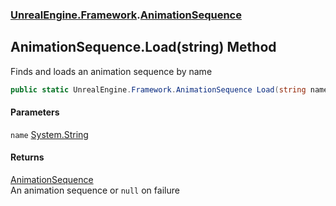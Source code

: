 ### [UnrealEngine.Framework](./UnrealEngine-Framework.md 'UnrealEngine.Framework').[AnimationSequence](./UnrealEngine-Framework-AnimationSequence.md 'UnrealEngine.Framework.AnimationSequence')
## AnimationSequence.Load(string) Method
Finds and loads an animation sequence by name  
```csharp
public static UnrealEngine.Framework.AnimationSequence Load(string name);
```
#### Parameters
<a name='UnrealEngine-Framework-AnimationSequence-Load(string)-name'></a>
`name` [System.String](https://docs.microsoft.com/en-us/dotnet/api/System.String 'System.String')  
  
#### Returns
[AnimationSequence](./UnrealEngine-Framework-AnimationSequence.md 'UnrealEngine.Framework.AnimationSequence')  
An animation sequence or `null` on failure  
